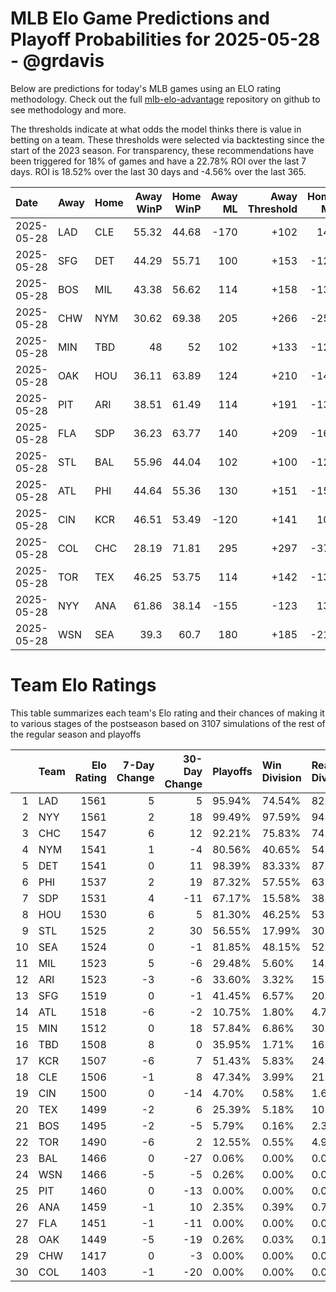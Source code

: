 # MLB Elo Game Predictions and Playoff Probabilities for 2025-05-28 - @grdavis
Below are predictions for today's MLB games using an ELO rating methodology. Check out the full [mlb-elo-advantage](https://github.com/grdavis/mlb-elo-advantage) repository on github to see methodology and more.

The thresholds indicate at what odds the model thinks there is value in betting on a team. These thresholds were selected via backtesting since the start of the 2023 season. For transparency, these recommendations have been triggered for 18% of games and have a 22.78% ROI over the last 7 days. ROI is 18.52% over the last 30 days and -4.56% over the last 365.

| Date       | Away   | Home   |   Away WinP |   Home WinP |   Away ML |   Away Threshold |   Home ML |   Home Threshold |
|:-----------|:-------|:-------|------------:|------------:|----------:|-----------------:|----------:|-----------------:|
| 2025-05-28 | LAD    | CLE    |       55.32 |       44.68 |      -170 |             +102 |       142 |             +151 |
| 2025-05-28 | SFG    | DET    |       44.29 |       55.71 |       100 |             +153 |      -120 |             +101 |
| 2025-05-28 | BOS    | MIL    |       43.38 |       56.62 |       114 |             +158 |      -135 |             -102 |
| 2025-05-28 | CHW    | NYM    |       30.62 |       69.38 |       205 |             +266 |      -250 |             -163 |
| 2025-05-28 | MIN    | TBD    |       48    |       52    |       102 |             +133 |      -122 |             +115 |
| 2025-05-28 | OAK    | HOU    |       36.11 |       63.89 |       124 |             +210 |      -148 |             -133 |
| 2025-05-28 | PIT    | ARI    |       38.51 |       61.49 |       114 |             +191 |      -135 |             -122 |
| 2025-05-28 | FLA    | SDP    |       36.23 |       63.77 |       140 |             +209 |      -166 |             -132 |
| 2025-05-28 | STL    | BAL    |       55.96 |       44.04 |       102 |             +100 |      -122 |             +154 |
| 2025-05-28 | ATL    | PHI    |       44.64 |       55.36 |       130 |             +151 |      -155 |             +102 |
| 2025-05-28 | CIN    | KCR    |       46.51 |       53.49 |      -120 |             +141 |       100 |             +109 |
| 2025-05-28 | COL    | CHC    |       28.19 |       71.81 |       295 |             +297 |      -375 |             -179 |
| 2025-05-28 | TOR    | TEX    |       46.25 |       53.75 |       114 |             +142 |      -135 |             +108 |
| 2025-05-28 | NYY    | ANA    |       61.86 |       38.14 |      -155 |             -123 |       130 |             +194 |
| 2025-05-28 | WSN    | SEA    |       39.3  |       60.7  |       180 |             +185 |      -218 |             -118 |

# Team Elo Ratings
This table summarizes each team's Elo rating and their chances of making it to various stages of the postseason based on 3107 simulations of the rest of the regular season and playoffs

|    | Team   |   Elo Rating |   7-Day Change |   30-Day Change | Playoffs   | Win Division   | Reach Div. Rd.   | Reach CS   | Reach WS   | Win WS   |
|---:|:-------|-------------:|---------------:|----------------:|:-----------|:---------------|:-----------------|:-----------|:-----------|:---------|
|  1 | LAD    |         1561 |              5 |               5 | 95.94%     | 74.54%         | 82.04%           | 49.34%     | 29.45%     | 17.90%   |
|  2 | NYY    |         1561 |              2 |              18 | 99.49%     | 97.59%         | 94.69%           | 61.25%     | 38.78%     | 21.98%   |
|  3 | CHC    |         1547 |              6 |              12 | 92.21%     | 75.83%         | 74.48%           | 39.97%     | 20.24%     | 11.17%   |
|  4 | NYM    |         1541 |              1 |              -4 | 80.56%     | 40.65%         | 54.07%           | 26.75%     | 12.87%     | 6.60%    |
|  5 | DET    |         1541 |              0 |              11 | 98.39%     | 83.33%         | 87.13%           | 49.34%     | 24.53%     | 11.49%   |
|  6 | PHI    |         1537 |              2 |              19 | 87.32%     | 57.55%         | 63.44%           | 30.42%     | 14.58%     | 6.82%    |
|  7 | SDP    |         1531 |              4 |             -11 | 67.17%     | 15.58%         | 38.20%           | 17.03%     | 8.01%      | 3.73%    |
|  8 | HOU    |         1530 |              6 |               5 | 81.30%     | 46.25%         | 53.65%           | 24.33%     | 11.59%     | 5.31%    |
|  9 | STL    |         1525 |              2 |              30 | 56.55%     | 17.99%         | 30.35%           | 12.81%     | 5.18%      | 2.57%    |
| 10 | SEA    |         1524 |              0 |              -1 | 81.85%     | 48.15%         | 52.88%           | 24.14%     | 10.30%     | 3.83%    |
| 11 | MIL    |         1523 |              5 |              -6 | 29.48%     | 5.60%          | 14.90%           | 6.05%      | 2.41%      | 1.00%    |
| 12 | ARI    |         1523 |             -3 |              -6 | 33.60%     | 3.32%          | 15.38%           | 6.15%      | 2.48%      | 1.06%    |
| 13 | SFG    |         1519 |              0 |              -1 | 41.45%     | 6.57%          | 20.76%           | 8.69%      | 3.41%      | 1.26%    |
| 14 | ATL    |         1518 |             -6 |              -2 | 10.75%     | 1.80%          | 4.73%            | 2.00%      | 1.06%      | 0.48%    |
| 15 | MIN    |         1512 |              0 |              18 | 57.84%     | 6.86%          | 30.00%           | 11.78%     | 4.57%      | 1.54%    |
| 16 | TBD    |         1508 |              8 |               0 | 35.95%     | 1.71%          | 16.48%           | 6.05%      | 2.03%      | 0.71%    |
| 17 | KCR    |         1507 |             -6 |               7 | 51.43%     | 5.83%          | 24.69%           | 9.04%      | 3.12%      | 1.13%    |
| 18 | CLE    |         1506 |             -1 |               8 | 47.34%     | 3.99%          | 21.44%           | 7.50%      | 2.86%      | 0.93%    |
| 19 | CIN    |         1500 |              0 |             -14 | 4.70%      | 0.58%          | 1.61%            | 0.77%      | 0.29%      | 0.16%    |
| 20 | TEX    |         1499 |             -2 |               6 | 25.39%     | 5.18%          | 10.85%           | 3.89%      | 1.32%      | 0.26%    |
| 21 | BOS    |         1495 |             -2 |              -5 | 5.79%      | 0.16%          | 2.38%            | 0.90%      | 0.29%      | 0.03%    |
| 22 | TOR    |         1490 |             -6 |               2 | 12.55%     | 0.55%          | 4.96%            | 1.38%      | 0.42%      | 0.03%    |
| 23 | BAL    |         1466 |              0 |             -27 | 0.06%      | 0.00%          | 0.03%            | 0.03%      | 0.03%      | 0.00%    |
| 24 | WSN    |         1466 |             -5 |              -5 | 0.26%      | 0.00%          | 0.03%            | 0.03%      | 0.00%      | 0.00%    |
| 25 | PIT    |         1460 |              0 |             -13 | 0.00%      | 0.00%          | 0.00%            | 0.00%      | 0.00%      | 0.00%    |
| 26 | ANA    |         1459 |             -1 |              10 | 2.35%      | 0.39%          | 0.74%            | 0.32%      | 0.16%      | 0.00%    |
| 27 | FLA    |         1451 |             -1 |             -11 | 0.00%      | 0.00%          | 0.00%            | 0.00%      | 0.00%      | 0.00%    |
| 28 | OAK    |         1449 |             -5 |             -19 | 0.26%      | 0.03%          | 0.10%            | 0.03%      | 0.00%      | 0.00%    |
| 29 | CHW    |         1417 |              0 |              -3 | 0.00%      | 0.00%          | 0.00%            | 0.00%      | 0.00%      | 0.00%    |
| 30 | COL    |         1403 |             -1 |             -20 | 0.00%      | 0.00%          | 0.00%            | 0.00%      | 0.00%      | 0.00%    |